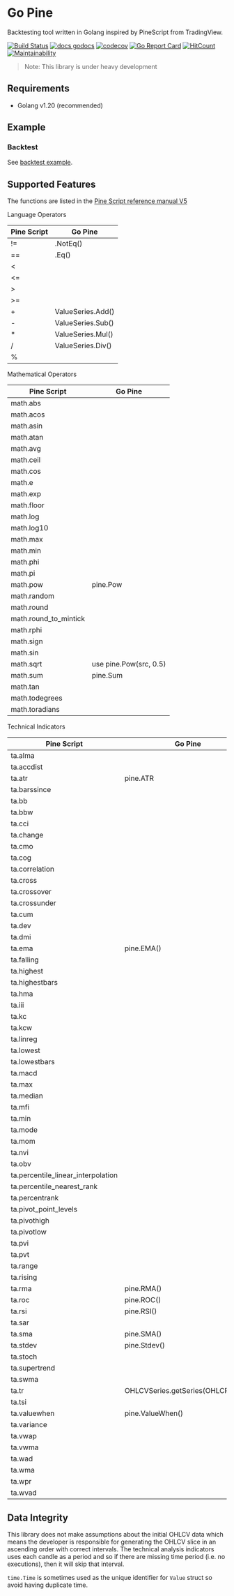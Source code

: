 # Go Pine

Backtesting tool written in Golang inspired by PineScript from TradingView.

[![Build Status](https://dl.circleci.com/status-badge/img/gh/tsuz/go-pine/tree/main.svg?style=svg)](https://dl.circleci.com/status-badge/redirect/gh/tsuz/go-pine/tree/main)
[![docs godocs](https://img.shields.io/badge/docs-godoc-brightgreen.svg?style=flat)](https://godoc.org/github.com/tsuz/go-pine)
[![codecov](https://codecov.io/gh/tsuz/go-pine/branch/main/graph/badge.svg?token=1EeuK2Ro6F)](https://codecov.io/gh/tsuz/go-pine)
[![Go Report Card](https://goreportcard.com/badge/tsuz/go-pine)](https://goreportcard.com/report/tsuz/go-pine) 
[![HitCount](http://hits.dwyl.io/tsuz/go-pine.svg)](http://hits.dwyl.io/tsuz/go-pine)
[![Maintainability](https://api.codeclimate.com/v1/badges/ba4f05de8cb12c615695/maintainability)](https://codeclimate.com/github/tsuz/go-pine/maintainability)

> Note: This library is under heavy development

## Requirements

- Golang v1.20 (recommended)

## Example

### Backtest

See [backtest example][2].


## Supported Features

The functions are listed in the [Pine Script reference manual V5][1]

Language Operators

| Pine Script | Go Pine |
|--|--|
| != | .NotEq() | 
| == | .Eq() | 
| < | |
| <= | |
| > | |
| >= | |
| + | ValueSeries.Add() | 
| - | ValueSeries.Sub() | 
| * | ValueSeries.Mul() |
| / | ValueSeries.Div() |
| % | |

Mathematical Operators

| Pine Script | Go Pine |
|--|--|
| math.abs | |
| math.acos | |
| math.asin | |
| math.atan | |
| math.avg | |
| math.ceil | |
| math.cos | |
| math.e | |
| math.exp | |
| math.floor | |
| math.log | |
| math.log10 | |
| math.max | |
| math.min | |
| math.phi | |
| math.pi | |
| math.pow | pine.Pow |
| math.random | |
| math.round | |
| math.round_to_mintick | |
| math.rphi | |
| math.sign | |
| math.sin | |
| math.sqrt | use pine.Pow(src, 0.5) |
| math.sum | pine.Sum |
| math.tan | |
| math.todegrees | |
| math.toradians | |

Technical Indicators

| Pine Script | Go Pine |
|--|--|
| ta.alma | | 
| ta.accdist | |
| ta.atr | pine.ATR | 
| ta.barssince | | 
| ta.bb | | 
| ta.bbw | | 
| ta.cci | | 
| ta.change | | 
| ta.cmo | | 
| ta.cog | | 
| ta.correlation | | 
| ta.cross | | 
| ta.crossover | | 
| ta.crossunder | | 
| ta.cum | | 
| ta.dev | | 
| ta.dmi | | 
| ta.ema |  pine.EMA() | 
| ta.falling | | 
| ta.highest | | 
| ta.highestbars | | 
| ta.hma | | 
| ta.iii | | 
| ta.kc | | 
| ta.kcw | | 
| ta.linreg | | 
| ta.lowest | | 
| ta.lowestbars | | 
| ta.macd | | 
| ta.max | | 
| ta.median | | 
| ta.mfi | | 
| ta.min | | 
| ta.mode | | 
| ta.mom | | 
| ta.nvi | | 
| ta.obv | | 
| ta.percentile_linear_interpolation | | 
| ta.percentile_nearest_rank | | 
| ta.percentrank | | 
| ta.pivot_point_levels | | 
| ta.pivothigh | | 
| ta.pivotlow | | 
| ta.pvi | | 
| ta.pvt | | 
| ta.range | | 
| ta.rising | | 
| ta.rma | pine.RMA() | 
| ta.roc | pine.ROC() | 
| ta.rsi | pine.RSI() | 
| ta.sar | | 
| ta.sma | pine.SMA()  | 
| ta.stdev | pine.Stdev() | 
| ta.stoch | | 
| ta.supertrend | | 
| ta.swma | | 
| ta.tr | OHLCVSeries.getSeries(OHLCPropTR) | 
| ta.tsi | | 
| ta.valuewhen | pine.ValueWhen() | 
| ta.variance | | 
| ta.vwap | | 
| ta.vwma | | 
| ta.wad | | 
| ta.wma | | 
| ta.wpr | | 
| ta.wvad | | 

## Data Integrity

This library does not make assumptions about the initial OHLCV data which means the developer is responsible for generating the OHLCV slice in an ascending order with correct intervals. The technical analysis indicators uses each candle as a period and so if there are missing time period (i.e. no executions), then it will skip that interval. 

`time.Time` is sometimes used as the unique identifier for `Value` struct so avoid having duplicate time.


[1]: https://www.tradingview.com/pine-script-reference/v5/


[2]: backtest/README.md
